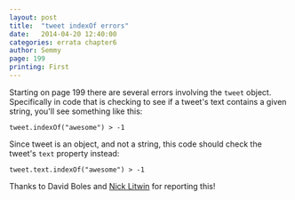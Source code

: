 ```yaml
---
layout: post
title:  "tweet indexOf errors"
date:   2014-04-20 12:40:00
categories: errata chapter6
author: Semmy
page: 199
printing: First
---
```


Starting on page 199 there are several errors involving the `tweet` object. Specifically
in code that is checking to see if a tweet's text contains a given string, you'll see
something like this:

    tweet.indexOf("awesome") > -1

Since tweet is an object, and not a string, this code should check the tweet's `text`
property instead:

    tweet.text.indexOf("awesome") > -1

Thanks to David Boles and [Nick Litwin](https://github.com/polynickglot) for reporting this!
